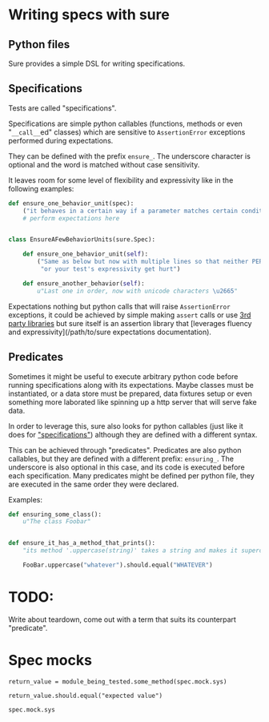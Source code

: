 # Writing specs with sure

## Python files

Sure provides a simple DSL for writing specifications.

## Specifications

Tests are called "specifications".

Specifications are simple python callables (functions, methods or even
"`__call__`ed" classes) which are sensitive to `AssertionError`
exceptions performed during expectations.

They can be defined with the prefix `ensure_`. The underscore
character is optional and the word is matched without case
sensitivity.

It leaves room for some level of flexibility and
expressivity like in the following examples:

```python
def ensure_one_behavior_unit(spec):
    ("it behaves in a certain way if a parameter matches certain condition")
    # perform expectations here


class EnsureAFewBehaviorUnits(sure.Spec):

    def ensure_one_behavior_unit(self):
        ("Same as below but now with multiple lines so that neither PEP8 "
         "or your test's expressivity get hurt")

    def ensure_another_behavior(self):
        u"Last one in order, now with unicode characters \u2665"
```

Expectations nothing but python calls that will raise `AssertionError`
exceptions, it could be achieved by simple making `assert` calls or
use [3rd party libraries](/sure/with/nose/py.test/should_dsl) but sure
itself is an assertion library that
[leverages fluency and expressivity](/path/to/sure expectations
documentation).

## Predicates

Sometimes it might be useful to execute arbitrary python code before
running specifications along with its expectations. Maybe classes must
be instantiated, or a data store must be prepared, data fixtures setup
or even something more laborated like spinning up a http server that
will serve fake data.

In order to leverage this, sure also looks for python callables (just
like it does for ["specifications"](./ref/to/specifications)) although
they are defined with a different syntax.

This can be achieved through "predicates". Predicates are also python
callables, but they are defined with a different prefix:
`ensuring_`. The underscore is also optional in this case, and its
code is executed before each specification. Many predicates might be
defined per python file, they are executed in the same order they were
declared.

Examples:

```python
def ensuring_some_class():
    u"The class Foobar"


def ensure_it_has_a_method_that_prints():
    "its method '.uppercase(string)' takes a string and makes it supercased"

    FooBar.uppercase("whatever").should.equal("WHATEVER")
```

# TODO:

Write about teardown, come out with a term that suits its counterpart
"predicate".


# Spec mocks

    return_value = module_being_tested.some_method(spec.mock.sys)

    return_value.should.equal("expected value")

    spec.mock.sys
